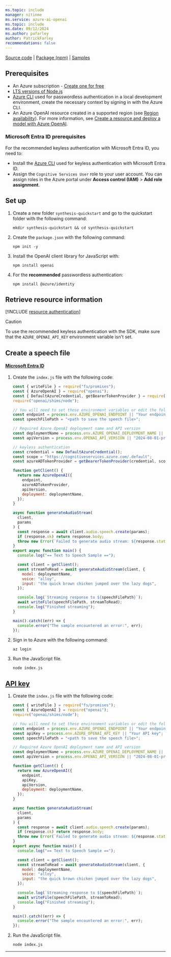 ```yaml
---
ms.topic: include
manager: nitinme
ms.service: azure-ai-openai
ms.topic: include
ms.date: 09/12/2024
ms.author: pafarley
author: PatrickFarley
recommendations: false
---
```


[Source code](https://github.com/openai/openai-node) | [Package (npm)](https://www.npmjs.com/package/openai) | [Samples](https://github.com/Azure/azure-sdk-for-js/tree/main/sdk/openai/openai/samples)

## Prerequisites

- An Azure subscription - [Create one for free](https://azure.microsoft.com/free/cognitive-services?azure-portal=true)
- [LTS versions of Node.js](https://github.com/nodejs/release#release-schedule)
- [Azure CLI](/cli/azure/install-azure-cli) used for passwordless authentication in a local development environment, create the necessary context by signing in with the Azure CLI.
- An Azure OpenAI resource created in a supported region (see [Region availability](/azure/ai-foundry/openai/concepts/models#model-summary-table-and-region-availability)). For more information, see [Create a resource and deploy a model with Azure OpenAI](../how-to/create-resource.md).

### Microsoft Entra ID prerequisites

For the recommended keyless authentication with Microsoft Entra ID, you need to:
- Install the [Azure CLI](/cli/azure/install-azure-cli) used for keyless authentication with Microsoft Entra ID.
- Assign the `Cognitive Services User` role to your user account. You can assign roles in the Azure portal under **Access control (IAM)** > **Add role assignment**.

## Set up
 
1. Create a new folder `synthesis-quickstart` and go to the quickstart folder with the following command:

    ```shell
    mkdir synthesis-quickstart && cd synthesis-quickstart
    ```
    
1. Create the `package.json` with the following command:

    ```shell
    npm init -y
    ```   

1. Install the OpenAI client library for JavaScript with:

    ```console
    npm install openai
    ```

1. For the **recommended** passwordless authentication:

    ```console
    npm install @azure/identity
    ```

## Retrieve resource information

[!INCLUDE [resource authentication](resource-authentication.md)]

> [!CAUTION]
> To use the recommended keyless authentication with the SDK, make sure that the `AZURE_OPENAI_API_KEY` environment variable isn't set. 

## Create a speech file

#### [Microsoft Entra ID](#tab/keyless)

1. Create the `index.js` file with the following code:

    ```javascript
    const { writeFile } = require("fs/promises");
    const { AzureOpenAI } = require("openai");
    const { DefaultAzureCredential, getBearerTokenProvider } = require("@azure/identity");
    require("openai/shims/node");
    
    // You will need to set these environment variables or edit the following values
    const endpoint = process.env.AZURE_OPENAI_ENDPOINT || "Your endpoint";
    const speechFilePath = "<path to save the speech file>";
    
    // Required Azure OpenAI deployment name and API version
    const deploymentName = process.env.AZURE_OPENAI_DEPLOYMENT_NAME || "tts";
    const apiVersion = process.env.OPENAI_API_VERSION || "2024-08-01-preview";
    
    // keyless authentication    
    const credential = new DefaultAzureCredential();
    const scope = "https://cognitiveservices.azure.com/.default";
    const azureADTokenProvider = getBearerTokenProvider(credential, scope);

    function getClient() {
      return new AzureOpenAI({
        endpoint,
        azureADTokenProvider,
        apiVersion,
        deployment: deploymentName,
      });
    }
    
    async function generateAudioStream(
      client,
      params
    ) {
      const response = await client.audio.speech.create(params);
      if (response.ok) return response.body;
      throw new Error(`Failed to generate audio stream: ${response.statusText}`);
    }
    export async function main() {
      console.log("== Text to Speech Sample ==");
    
      const client = getClient();
      const streamToRead = await generateAudioStream(client, {
        model: deploymentName,
        voice: "alloy",
        input: "the quick brown chicken jumped over the lazy dogs",
      });
    
      console.log(`Streaming response to ${speechFilePath}`);
      await writeFile(speechFilePath, streamToRead);
      console.log("Finished streaming");
    }
    
    main().catch((err) => {
      console.error("The sample encountered an error:", err);
    });
    
    ```

1. Sign in to Azure with the following command:

    ```shell
    az login
    ```

1. Run the JavaScript file.

    ```shell
    node index.js
    ```

## [API key](#tab/api-key)

1. Create the `index.js` file with the following code: 

    ```javascript
    const { writeFile } = require("fs/promises");
    const { AzureOpenAI } = require("openai");
    require("openai/shims/node");
    
    // You will need to set these environment variables or edit the following values
    const endpoint = process.env.AZURE_OPENAI_ENDPOINT || "Your endpoint";
    const apiKey = process.env.AZURE_OPENAI_API_KEY || "Your API key";
    const speechFilePath = "<path to save the speech file>";
    
    // Required Azure OpenAI deployment name and API version
    const deploymentName = process.env.AZURE_OPENAI_DEPLOYMENT_NAME || "tts";
    const apiVersion = process.env.OPENAI_API_VERSION || "2024-08-01-preview";
    
    function getClient() {
      return new AzureOpenAI({
        endpoint,
        apiKey,
        apiVersion,
        deployment: deploymentName,
      });
    }
    
    async function generateAudioStream(
      client,
      params
    ) {
      const response = await client.audio.speech.create(params);
      if (response.ok) return response.body;
      throw new Error(`Failed to generate audio stream: ${response.statusText}`);
    }
    export async function main() {
      console.log("== Text to Speech Sample ==");
    
      const client = getClient();
      const streamToRead = await generateAudioStream(client, {
        model: deploymentName,
        voice: "alloy",
        input: "the quick brown chicken jumped over the lazy dogs",
      });
    
      console.log(`Streaming response to ${speechFilePath}`);
      await writeFile(speechFilePath, streamToRead);
      console.log("Finished streaming");
    }
    
    main().catch((err) => {
      console.error("The sample encountered an error:", err);
    });
    
    ```

1. Run the JavaScript file.

    ```shell
    node index.js
    ```
    
---